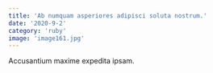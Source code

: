 ```yaml
---
title: 'Ab numquam asperiores adipisci soluta nostrum.'
date: '2020-9-2'
category: 'ruby'
image: 'image161.jpg'
---
```


Accusantium maxime expedita ipsam.
